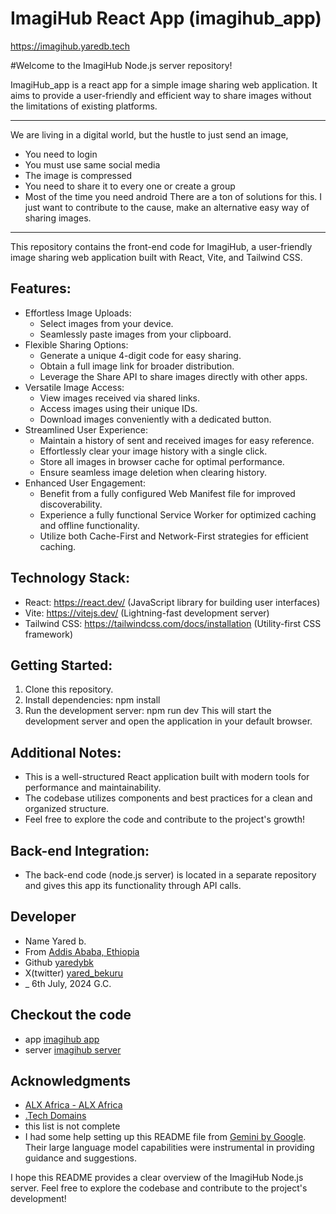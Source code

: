 # ImagiHub React App (imagihub_app)
https://imagihub.yaredb.tech

#Welcome to the ImagiHub Node.js server repository!

ImagiHub_app is a react app for a simple image sharing web application. It aims to provide a user-friendly and efficient way to share images without the limitations of existing platforms.

-----------------------------------------------------------

We are living in a digital world, but the hustle to just send an image,

* You need to login
* You must use same social media
* The image is compressed
* You need to share it to every one or create a group
* Most of the time you need android
There are a ton of solutions for this. I just want to contribute to the cause, make an alternative easy way of sharing images.

-----------------------------------------------------------

This repository contains the front-end code for ImagiHub, a user-friendly image sharing web application built with React, Vite, and Tailwind CSS.

## Features:
* Effortless Image Uploads:
  * Select images from your device.
  * Seamlessly paste images from your clipboard.
* Flexible Sharing Options:
  * Generate a unique 4-digit code for easy sharing.
  * Obtain a full image link for broader distribution.
  * Leverage the Share API to share images directly with other apps.
* Versatile Image Access:
  * View images received via shared links.
  * Access images using their unique IDs.
  * Download images conveniently with a dedicated button.
* Streamlined User Experience:
  * Maintain a history of sent and received images for easy reference.
  * Effortlessly clear your image history with a single click.
  * Store all images in browser cache for optimal performance.
  * Ensure seamless image deletion when clearing history.
* Enhanced User Engagement:
  * Benefit from a fully configured Web Manifest file for improved discoverability.
  * Experience a fully functional Service Worker for optimized caching and offline functionality.
  * Utilize both Cache-First and Network-First strategies for efficient caching.

## Technology Stack:

* React: https://react.dev/ (JavaScript library for building user interfaces)
* Vite: https://vitejs.dev/ (Lightning-fast development server)
* Tailwind CSS: https://tailwindcss.com/docs/installation (Utility-first CSS framework)

## Getting Started:
1. Clone this repository.
2. Install dependencies: npm install
3. Run the development server: npm run dev
This will start the development server and open the application in your default browser.

## Additional Notes:
* This is a well-structured React application built with modern tools for performance and maintainability.
* The codebase utilizes components and best practices for a clean and organized structure.
* Feel free to explore the code and contribute to the project's growth!

## Back-end Integration:
* The back-end code (node.js server) is located in a separate repository and gives this app its functionality through API calls.

## Developer
* Name  Yared b.
* From  [Addis Ababa, Ethiopia](https://maps.app.goo.gl/6cG81dKHbFiMCmG7A)
* Github  [yaredybk](https://github.com/yaredybk)
* X(twitter)  [yared_bekuru](https://x.com/yared_bekuru)
* _  6th July, 2024 G.C.

## Checkout the code
* app  [imagihub app](https://github.com/yaredybk/imagihub_app)
* server  [imagihub server](https://github.com/yaredybk/imagihub_server)

## Acknowledgments
* [ALX Africa - ALX Africa](https://www.alxafrica.com/)
* [.Tech Domains](https://get.tech)
* this list is not complete
* I had some help setting up this README file from [Gemini by Google](https://gemini.google.com). Their large language model capabilities were instrumental in providing guidance and suggestions.


I hope this README provides a clear overview of the ImagiHub Node.js server. Feel free to explore the codebase and contribute to the project's development!

